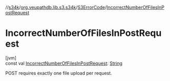 //[s34k](../../../index.md)/[org.veupathdb.lib.s3.s34k](../index.md)/[S3ErrorCode](index.md)/[IncorrectNumberOfFilesInPostRequest](-incorrect-number-of-files-in-post-request.md)

# IncorrectNumberOfFilesInPostRequest

[jvm]\
const val [IncorrectNumberOfFilesInPostRequest](-incorrect-number-of-files-in-post-request.md): [String](https://kotlinlang.org/api/latest/jvm/stdlib/kotlin/-string/index.html)

POST requires exactly one file upload per request.
